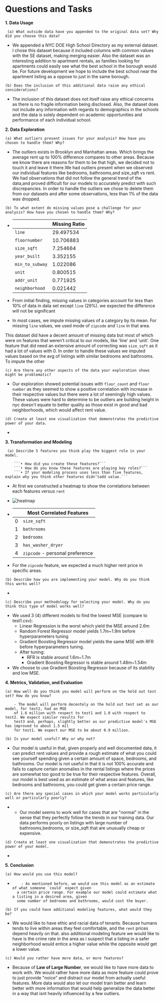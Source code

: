 # Questions and Tasks

**1. Data Usage**

 ``` (a) What outside data have you appended to the original data set? Why did you choose this data?```
  - We appended a NYC DOE High School Directory as my external dataset. I chose this dataset 
    because it included columns with common values with the SE dataset, making merging easier. 
    Also the dataset was an interesting addition to apartment rentals, as families looking for 
    apartments could easily see what the best school in the borough would be. For future development 
    we hope to include the best school near the apartment listing as a oppose to just in the same borough.


 ```(b) Does the inclusion of this additional data raise any ethical considerations?```
 - The inclusion of this dataset does not itself raise any ethical concerns as 
   there is no fragile information being disclosed. Also, the dataset does not include 
   any information with regards to demographics in the schools and the data is solely 
   dependent on academic opportunities and performance of each individual school. 

    
**2. Data Exploration**

```(a) What outliers present issues for your analysis? How have you chosen to handle them? Why?```

   - The outliers exists in Brooklyn and Manhattan areas.  Which brings the average rent up to 100% difference compares to other areas. Because we know there are reasons for them to be that high, we decided not to touch it and leave it there.We had outliers present when we observed our individual features like bedrooms, bathrooms,and size_sqft vs rent. We had observations that did not follow the general trend of the data,and proved difficult for our models to accurately predict with such discrepancies. In order to handle the outliers we chose to delete them from our datasets and after some observations, less than 1% of the data was dropped.


 ```(b) To what extent do missing values pose a challenge for your analysis? How have you chosen to handle them? Why?```

- |                 | Missing Ratio |
  | :-------------- | ------------- |
  | `line`          | 29.497534     |
  | `floornumber`   | 10.706883     |
  | `size_sqft`     | 7.254664      |
  | `year_built`    | 3.352155      |
  | `min_to_subway` | 1.022086      |
  | `unit`          | 0.800515      |
  | `addr_unit`     | 0.771925      |
  | `neighborhood`  | 0.021442      |

- From initial finding, missing values in categories account for less than 10% of data in data set except `line` (29%). we expected the difference will not be significant

- In most cases, we impute missing values of a category by its mean. For missing `line` values, we used mode of `zipcode` and `line` in that area. 

This dataset did have a decent amount of missing data but most of which were on features that
weren’t critical to our models, like 'line' and 'unit'. One feature that did need an extensive amount
of correcting was `size_sqft` as it had a lot of values with 0. In order to handle these values we
imputed values based on the avg of listings with similar bedrooms and bathrooms. To impute the other


```(c) Are there any other aspects of the data your exploration shows might be problematic?```
 - Our exploration showed potential issues with `floor_count` and `floor number` as they seemed to show 
   a positive correlation with increase in their respective values but there were a lot of seemingly high
   values. These values were hard to determine to be outliers are building height in nyc doesn't equate
   to better quality as those exist in good and bad neighborhoods, which would affect rent value.


```(d) Create at least one visualization that demonstrates the predictive power of your data.```

- 

**3. Transformation and Modeling**

``` (a) Describe 5 features you think play the biggest role in your model.```

        ```• How did you create these features?```
        ```• How do you know these features are playing key roles?```
        ```• If your modeling process uses less than five features, explain why you think other features didn’tadd value.```

   - At first we constructed a heatmap to show the correlations between each features versus `rent`

   - ![heatmap](https://i.gyazo.com/3900811bf8acdcc692892f47dfaf93e2.png)

   - |      | **Most Correlated Features**        |
     | ---- | ----------------------------------- |
     | 0    | ```size_sqft```                     |
     | 1    | ```bathrooms```                     |
     | 2    | ```bedrooms```                      |
     | 3    | ```has_washer_dryer```              |
     | 4    | ```zipcode``` - personal preference |

- For the `zipcode` feature, we expected a much higher rent price in specific areas. 

```(b) Describe how you are implementing your model. Why do you think this works well?```

- 

```(c) Describe your methodology for selecting your model. Why do you think this type of model works well?```

- We used 3 (4) different models to find the lowest MSE (compare to test1.csv):
  - Linear Regression is the worst which yield the MSE around 2.6m
  - Random Forest Regressor model yields 1.7m~1.9m before hyperparameters tuning
  - Gradient Boosting Regressor model yields the same MSE with RFR before hyperparameters tuning.
  - After tuning:
    - RFR is stable around 1.6m~1.7m
    - Gradient Boosting Regressor is stable around 1.48m~1.54m
- We choose to use Gradient Boosting Regressor because of its stability and low MSE.

**4. Metrics, Validation, and Evaluation**

```(a) How well do you think you model will perform on the hold out test set? How do you know?```

        - The model will perform decentely on the hold out test set as our model, for test2, had an MSE
        of 1.6 million with respect to test1 and 1.0 with respect to test2. We expect similar results for
        test3 and, perhaps, slightly better as our predictive model's MSE has improved to about 1.5 mil
        for test1. We expect our MSE to be about 0.9 million.
 

```(b) Is your model useful? Why or why not?```

- Our model is useful in that, given properly and well documented data, it can predict rent values
        and provide a rough estimate of what you could see yourself spending given a certain amount of space,
        bedrooms, and bathrooms. Our model is not useful in that it is not 100% accurate and fails to capture 
        certain anomalies in the rental listings where the prices are somewhat too good to be true for their
        respective features. Overall, our model is best used as an estimate of what areas and features, like
        bedrooms and bathrooms, you could get given a certain price range.


```(c) Are there any special cases in which your model works particularly well or particularly poorly?```

-    - Our model seems to work well for cases that are "normal" in the sense that they perfectly follow
        the trends in our training data. Our data performs poorly on listings with large number of bathrooms,bedrooms, or size_sqft that are unusually cheap or expensive. 


```(d) Create at least one visualization that demonstrates the predictive power of your model.```

- 

**5. Conclusion**

```(a) How would you use this model?```

-         - As mentioned before, we would use this model as an estimate of what someone `could` expect given
        a certain price range. For example our model could estimate what a listing in a desired area, given 
        some number of bedrooms and bathrooms, would cost the buyer. 


```(b) If you could have additional modeling features, what would they be?```

- We would like to have ethic and racial data of tenants. Because humans tends to live within areas they feel comfortable, and the `rent` prices depend heavily on that. also additional modeling feature we would like to have is the crime rate in the area as i suspect
        that a listing in a safer neighborhood would entice a higher value while the opposite would get a lower
        value. 


```(c) Would you rather have more data, or more features?```

- Because of **Law of Large Number**, we would like to have more data to work with. We would rather have more data as more feature could prove to just provide "noice" and distract our model
        from actually useful features. More data would also let our model train better and learn better with more 
        information that would help generalize the data better in a way that isnt heavily influenced by a few outliers.

